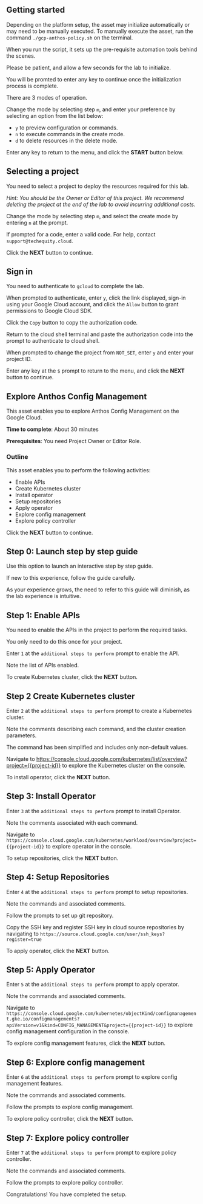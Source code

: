 ## Getting started

Depending on the platform setup, the asset may initialize automatically or may need to be manually executed. To manually execute the asset, run the command `./gcp-anthos-policy.sh` on the terminal.

When you run the script, it sets up the pre-requisite automation tools behind the scenes. 

Please be patient, and allow a few seconds for the lab to initialize. 

You will be promted to enter any key to continue once the initialization process is complete.

There are 3 modes of operation. 

Change the mode by selecting step `m`, and enter your preference by selecting an option from the list below:

- `y` to preview configuration or commands.
- `n` to execute commands in the create mode.
- `d` to delete resources in the delete mode.

Enter any key to return to the menu, and click the **START** button below.

## Selecting a project

You need to select a project to deploy the resources required for this lab.

*Hint: You should be the Owner or Editor of this project. We recommend deleting the project at the end of the lab to avoid incurring additional costs.*

Change the mode by selecting step `m`, and select the create mode by entering `n` at the prompt.

If prompted for a code, enter a valid code. For help, contact `support@techequity.cloud`.

Click the **NEXT** button to continue.

## Sign in

You need to authenticate to `gcloud` to complete the lab.

When prompted to authenticate, enter `y`, click the link displayed, sign-in using your Google Cloud account, and click the `Allow` button to grant permissions to Google Cloud SDK. 

Click the `Copy` button to copy the authorization code. 

Return to the cloud shell terminal and paste the authorization code into the prompt to authenticate to cloud shell.

When prompted to change the project from `NOT_SET`, enter `y` and enter your project ID. 

Enter any key at the `$` prompt to return to the menu, and click the **NEXT** button to continue.

## Explore Anthos Config Management

This asset enables you to explore Anthos Config Management on the Google Cloud. 

**Time to complete**: About 30 minutes

**Prerequisites**: You need Project Owner or Editor Role.

### Outline

This asset enables you to perform the following activities:

 - Enable APIs
 - Create Kubernetes cluster
 - Install operator
 - Setup repositories
 - Apply operator
 - Explore config management
 - Explore policy controller

Click the **NEXT** button to continue.

## Step 0: Launch step by step guide

Use this option to launch an interactive step by step guide. 

If new to this experience, follow the guide carefully. 

As your experience grows, the need to refer to this guide will diminish, as the lab experience is intuitive.

## Step 1: Enable APIs

You need to enable the APIs in the project to perform the required tasks. 

You only need to do this once for your project. 

Enter `1` at the `additional steps to perform` prompt to enable the API.  

Note the list of APIs enabled.

To create Kubernetes cluster, click the **NEXT** button.

## Step 2 Create Kubernetes cluster

Enter `2` at the `additional steps to perform` prompt to create a Kubernetes cluster. 

Note the comments describing each command, and the cluster creation parameters.

The command has been simplified and includes only non-default values.

Navigate to https://console.cloud.google.com/kubernetes/list/overview?project={{project-id}} to explore the Kubernetes cluster on the console.

To install operator, click the **NEXT** button.

## Step 3: Install Operator

Enter `3` at the `additional steps to perform` prompt to install Operator.

Note the comments associated with each command.

Navigate to `https://console.cloud.google.com/kubernetes/workload/overview?project={{project-id}}` to explore operator in the console.

To setup repositories, click the **NEXT** button.

## Step 4: Setup Repositories

Enter `4` at the `additional steps to perform` prompt to setup repositories.

Note the commands and associated comments.

Follow the prompts to set up git repository.

Copy the SSH key and register SSH key in cloud source repositories by navigating to `https://source.cloud.google.com/user/ssh_keys?register=true`

To apply operator, click the **NEXT** button.

## Step 5: Apply Operator

Enter `5` at the `additional steps to perform` prompt to apply operator.

Note the commands and associated comments.

Navigate to `https://console.cloud.google.com/kubernetes/objectKind/configmanagement.gke.io/configmanagements?apiVersion=v1&kind=CONFIG_MANAGEMENT&project={{project-id}}` to explore config management configuration in the console.

To explore config management features, click the **NEXT** button.

## Step 6: Explore config management

Enter `6` at the `additional steps to perform` prompt to explore config management features. 

Note the commands and associated comments.

Follow the prompts to explore config management.

To explore policy controller, click the **NEXT** button.

## Step 7:  Explore policy controller

Enter `7` at the `additional steps to perform` prompt to explore policy controller. 

Note the commands and associated comments.

Follow the prompts to explore policy controller.

Congratulations! You have completed the setup.